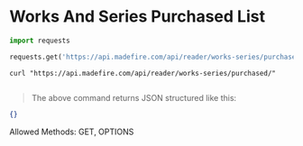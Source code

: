 # Works And Series Purchased List

```python
import requests

requests.get('https://api.madefire.com/api/reader/works-series/purchased/')
```

```shell
curl "https://api.madefire.com/api/reader/works-series/purchased/"
```

```javascript
```

> The above command returns JSON structured like this:

```json
{}
```

Allowed Methods: GET, OPTIONS


